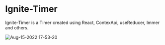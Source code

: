 # Ignite-Timer
 Ignite-Timer is a Timer created using React, ContexApi, useReducer, Immer and others.
 
![Aug-15-2022 17-53-20](https://user-images.githubusercontent.com/40610119/184716873-571f69d6-b16a-4540-805d-0dff6b499bbb.gif)
